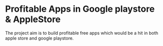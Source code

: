 # Profitable Apps in Google playstore & AppleStore
The project aim is to build profitable free apps which would be a hit in both apple store and google playstore. 
